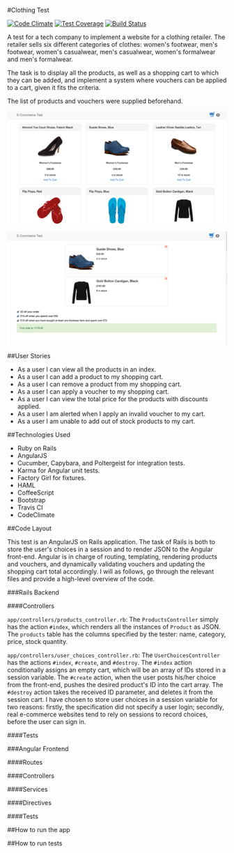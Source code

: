 #Clothing Test

[![Code Climate](https://codeclimate.com/github/jpatel531/clothing_test/badges/gpa.svg)](https://codeclimate.com/github/jpatel531/clothing_test) [![Test Coverage](https://codeclimate.com/github/jpatel531/clothing_test/badges/coverage.svg)](https://codeclimate.com/github/jpatel531/clothing_test) [![Build Status](https://travis-ci.org/jpatel531/clothing_test.svg?branch=master)](https://travis-ci.org/jpatel531/clothing_test)

A test for a tech company to implement a website for a clothing retailer. The retailer sells six different categories of clothes: women's footwear, men's footwear, women's casualwear, men's casualwear, women's formalwear and men's formalwear.

The task is to display all the products, as well as a shopping cart to which they can be added, and implement a system where vouchers can be applied to a cart, given it fits the criteria.

The list of products and vouchers were supplied beforehand.

![Image1](https://raw.githubusercontent.com/jpatel531/clothing_test/master/screenshots/1.jpg)

![Image2](https://raw.githubusercontent.com/jpatel531/clothing_test/master/screenshots/2.jpg)

##User Stories

* As a user I can view all the products in an index.
* As a user I can add a product to my shopping cart.
* As a user I can remove a product from my shopping cart.
* As a user I can apply a voucher to my shopping cart.
* As a user I can view the total price for the products with discounts applied.
* As a user I am alerted when I apply an invalid voucher to my cart.
* As a user I am unable to add out of stock products to my cart.

##Technologies Used

* Ruby on Rails
* AngularJS
* Cucumber, Capybara, and Poltergeist for integration tests.
* Karma for Angular unit tests.
* Factory Girl for fixtures.
* HAML
* CoffeeScript
* Bootstrap
* Travis CI
* CodeClimate

##Code Layout

This test is an AngularJS on Rails application. The task of Rails is both to store the user's choices in a session and to render JSON to the Angular front-end. Angular is in charge of routing, templating, rendering products and vouchers, and dynamically validating vouchers and updating the shopping cart total accordingly. I will as follows, go through the relevant files and provide a high-level overview of the code.

###Rails Backend

####Controllers

`app/controllers/products_controller.rb`: The `ProductsController` simply has the action `#index`, which renders all the instances of `Product` as JSON. The `products` table has the columns specified by the tester: name, category, price, stock quantity.

`app/controllers/user_choices_controller.rb`: The `UserChoicesController` has the actions `#index`, `#create`, and `#destroy`. The `#index` action conditionally assigns an empty cart, which will be an array of IDs stored in a session variable. The `#create` action, when the user posts his/her choice from the front-end, pushes the desired product's ID into the cart array. The `#destroy` action takes the received ID parameter, and deletes it from the session cart. I have chosen to store user choices in a session variable for two reasons: firstly, the specification did not specify a user login; secondly, real e-commerce websites tend to rely on sessions to record choices, before the user can sign in.


####Tests

###Angular Frontend

####Routes

####Controllers

####Services

####Directives

####Tests

##How to run the app

##How to run tests





